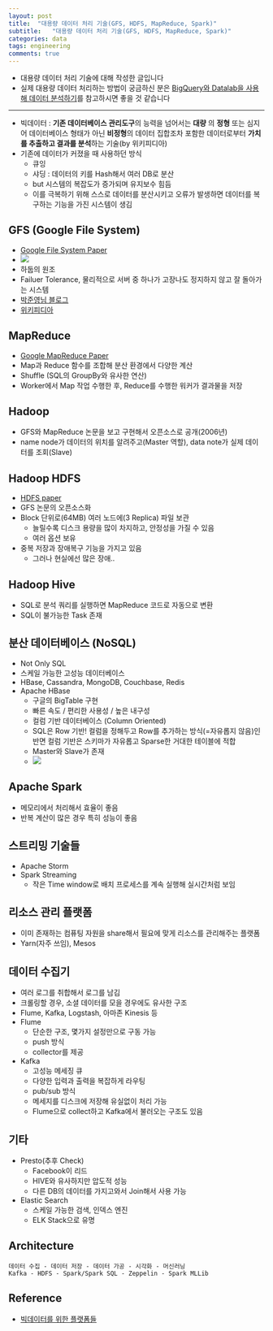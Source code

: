 ```yaml
---
layout: post
title:  "대용량 데이터 처리 기술(GFS, HDFS, MapReduce, Spark)"
subtitle:   "대용량 데이터 처리 기술(GFS, HDFS, MapReduce, Spark)"
categories: data
tags: engineering
comments: true
---
```


- 대용량 데이터 처리 기술에 대해 작성한 글입니다
- 실제 대용량 데이터 처리하는 방법이 궁금하신 분은 [BigQuery와 Datalab을 사용해 데이터 분석하기](https://zzsza.github.io/gcp/2018/08/02/bigquery-and-datalab/)를 참고하시면 좋을 것 같습니다

---

- 빅데이터 : **기존 데이터베이스 관리도구**의 능력을 넘어서는 **대량** 의 **정형** 또는 심지어 데이터베이스 형태가 아닌 **비정형**의 데이터 집합조차 포함한 데이터로부터 **가치를 추출하고 결과를 분석**하는 기술(by 위키피디아)
- 기존에 데이터가 커졌을 때 사용하던 방식
	- 큐잉
	- 샤딩 : 데이터의 키를 Hash해서 여러 DB로 분산
	- but 시스템의 복잡도가 증가되며 유지보수 힘듬
	- 이를 극복하기 위해 스스로 데이터를 분산시키고 오류가 발생하면 데이터를 복구하는 기능을 가진 시스템이 생김 	

## GFS (Google File System)
- [Google File System Paper](https://static.googleusercontent.com/media/research.google.com/ko//archive/gfs-sosp2003.pdf)
- <img src="https://www.dropbox.com/s/veqxbvuk2oefm96/%EC%8A%A4%ED%81%AC%EB%A6%B0%EC%83%B7%202018-05-26%2013.53.43.png?raw=1">
- 하둡의 원조
- Failuer Tolerance, 물리적으로 서버 중 하나가 고장나도 정지하지 않고 잘 돌아가는 시스템
- [박준영님 블로그](https://swalloow.github.io/map-reduce)
- [위키피디아](https://ko.wikipedia.org/wiki/%EA%B5%AC%EA%B8%80_%ED%8C%8C%EC%9D%BC_%EC%8B%9C%EC%8A%A4%ED%85%9C)

## MapReduce
- [Google MapReduce Paper](https://research.google.com/archive/mapreduce-osdi04.pdf)
- Map과 Reduce 함수를 조합해 분산 환경에서 다양한 계산
- Shuffle (SQL의 GroupBy와 유사한 연산)
- Worker에서 Map 작업 수행한 후, Reduce를 수행한 워커가 결과물을 저장

## Hadoop
- GFS와 MapReduce 논문을 보고 구현해서 오픈소스로 공개(2006년)
- name node가 데이터의 위치를 알려주고(Master 역할), data note가 실제 데이터를 조회(Slave)

## Hadoop HDFS
- [HDFS paper](http://storageconference.us/2010/Papers/MSST/Shvachko.pdf)
- GFS 논문의 오픈소스화
- Block 단위로(64MB) 여러 노드에(3 Replica) 파일 보관
	- 늘릴수록 디스크 용량을 많이 차지하고, 안정성을 가질 수 있음
	- 여러 옵션 보유
- 중복 저장과 장애복구 기능을 가지고 있음
	- 그러나 현실에선 많은 장애..

## Hadoop Hive
- SQL로 분석 쿼리를 실행하면 MapReduce 코드로 자동으로 변환	
- SQL이 불가능한 Task 존재

## 분산 데이터베이스 (NoSQL)
- Not Only SQL
- 스케일 가능한 고성능 데이터베이스
- HBase, Cassandra, MongoDB, Couchbase, Redis
- Apache HBase
	- 구글의 BigTable 구현
	- 빠른 속도 / 편리한 사용성 / 높은 내구성
	- 컬럼 기반 데이터베이스 (Column Oriented)
	- SQL은 Row 기반! 컬럼을 정해두고 Row를 추가하는 방식(=자유롭지 않음)인 반면 컬럼 기반은 스키마가 자유롭고 Sparse한 거대한 테이블에 적합
	- Master와 Slave가 존재
	- <img src="https://www.dropbox.com/s/pvu5isxpl0mmpoh/%EC%8A%A4%ED%81%AC%EB%A6%B0%EC%83%B7%202018-10-22%20%EC%98%A4%EC%A0%84%209.36.37.png?raw=1">


## Apache Spark
- 메모리에서 처리해서 효율이 좋음
- 반복 계산이 많은 경우 특히 성능이 좋음


## 스트리밍 기술들
- Apache Storm
- Spark Streaming
	- 작은 Time window로 배치 프로세스를 계속 실행해 실시간처럼 보임

## 리소스 관리 플랫폼
- 이미 존재하는 컴퓨팅 자원을 share해서 필요에 맞게 리소스를 관리해주는 플랫폼
- Yarn(자주 쓰임), Mesos 

## 데이터 수집기
- 여러 로그를 취합해서 로그를 남김
- 크롤링할 경우, 소셜 데이터를 모을 경우에도 유사한 구조
- Flume, Kafka, Logstash, 아마존 Kinesis 등
- Flume
	- 단순한 구조, 몇가지 설정만으로 구동 가능 
	- push 방식
	- collector를 제공
- Kafka
	- 고성능 메세징 큐 
	- 다양한 입력과 출력을 복잡하게 라우팅
	- pub/sub 방식
	- 메세지를 디스크에 저장해 유실없이 처리 가능
	- Flume으로 collect하고 Kafka에서 불러오는 구조도 있음

## 기타
- Presto(추후 Check)
	- Facebook이 리드
	- HIVE와 유사하지만 압도적 성능
	- 다른 DB의 데이터를 가지고와서 Join해서 사용 가능 
- Elastic Search
	- 스케일 가능한 검색, 인덱스 엔진
	- ELK Stack으로 유명 	

## Architecture
```
데이터 수집 - 데이터 저장 - 데이터 가공 - 시각화 - 머신러닝
Kafka - HDFS - Spark/Spark SQL - Zeppelin - Spark MLLib
```

## Reference
- [빅데이터를 위한 플랫폼들](https://d2.naver.com/helloworld/29533)
